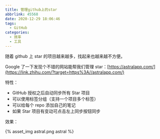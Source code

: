 ```yaml
---
title: 管理github上的star
abbrlink: 45568
date: 2020-12-29 18:06:46
tags:
  - GitHub
categories:
  - 效率
  - 工具
---
```


随着 github 上 star 的项目越来越多，找起来也越来越不方便。

Google 了一下发现个不错的网站能帮我们管理 star：[https://astralapp.com/](https://link.zhihu.com/?target=https%3A//astralapp.com/)

特性：

- GitHub 授权之后自动同步所有 Star 项目
- 可以使用标签分组（支持一个项目多个标签）
- 可以给每个 repo 添加自己的笔记
- 如果 Star 项目有变动可点击左上同步按钮同步

效果：

{% asset_img astral.png astral %}
